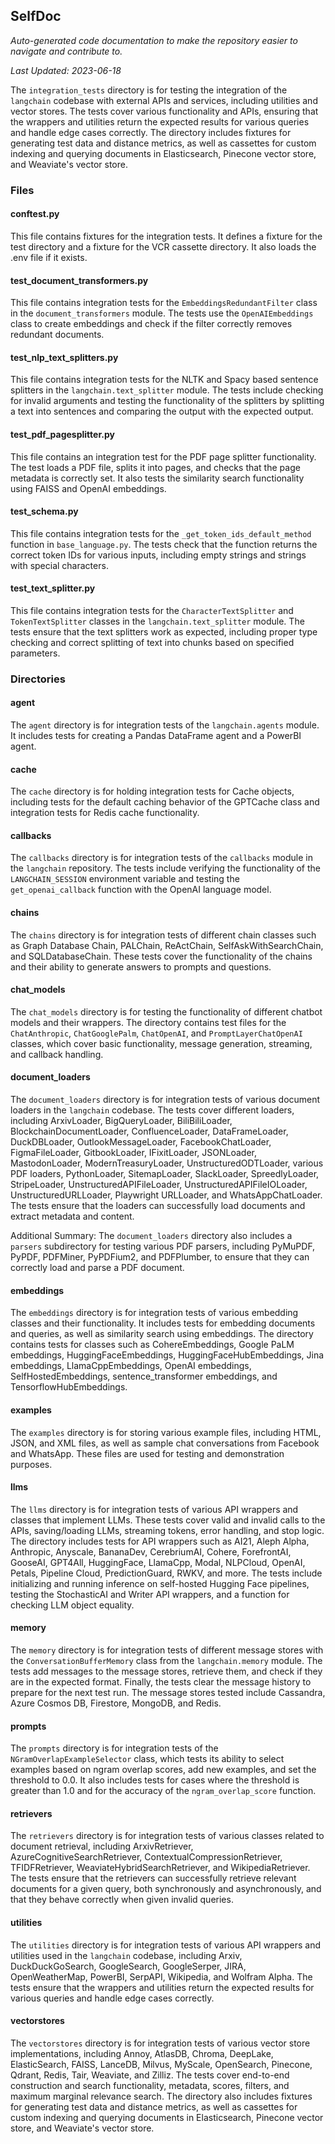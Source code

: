 <!--- START SELFDOC --->
## SelfDoc
_Auto-generated code documentation to make the repository easier to navigate and contribute to._

_Last Updated: 2023-06-18_

The `integration_tests` directory is for testing the integration of the `langchain` codebase with external APIs and services, including utilities and vector stores. The tests cover various functionality and APIs, ensuring that the wrappers and utilities return the expected results for various queries and handle edge cases correctly. The directory includes fixtures for generating test data and distance metrics, as well as cassettes for custom indexing and querying documents in Elasticsearch, Pinecone vector store, and Weaviate's vector store.

### Files
#### conftest.py
This file contains fixtures for the integration tests. It defines a fixture for the test directory and a fixture for the VCR cassette directory. It also loads the .env file if it exists.

#### test_document_transformers.py
This file contains integration tests for the `EmbeddingsRedundantFilter` class in the `document_transformers` module. The tests use the `OpenAIEmbeddings` class to create embeddings and check if the filter correctly removes redundant documents.

#### test_nlp_text_splitters.py
This file contains integration tests for the NLTK and Spacy based sentence splitters in the `langchain.text_splitter` module. The tests include checking for invalid arguments and testing the functionality of the splitters by splitting a text into sentences and comparing the output with the expected output.

#### test_pdf_pagesplitter.py
This file contains an integration test for the PDF page splitter functionality. The test loads a PDF file, splits it into pages, and checks that the page metadata is correctly set. It also tests the similarity search functionality using FAISS and OpenAI embeddings.

#### test_schema.py
This file contains integration tests for the `_get_token_ids_default_method` function in `base_language.py`. The tests check that the function returns the correct token IDs for various inputs, including empty strings and strings with special characters.

#### test_text_splitter.py
This file contains integration tests for the `CharacterTextSplitter` and `TokenTextSplitter` classes in the `langchain.text_splitter` module. The tests ensure that the text splitters work as expected, including proper type checking and correct splitting of text into chunks based on specified parameters.

### Directories
#### agent
The `agent` directory is for integration tests of the `langchain.agents` module. It includes tests for creating a Pandas DataFrame agent and a PowerBI agent.

#### cache
The `cache` directory is for holding integration tests for Cache objects, including tests for the default caching behavior of the GPTCache class and integration tests for Redis cache functionality.

#### callbacks
The `callbacks` directory is for integration tests of the `callbacks` module in the `langchain` repository. The tests include verifying the functionality of the `LANGCHAIN_SESSION` environment variable and testing the `get_openai_callback` function with the OpenAI language model.

#### chains
The `chains` directory is for integration tests of different chain classes such as Graph Database Chain, PALChain, ReActChain, SelfAskWithSearchChain, and SQLDatabaseChain. These tests cover the functionality of the chains and their ability to generate answers to prompts and questions.

#### chat_models
The `chat_models` directory is for testing the functionality of different chatbot models and their wrappers. The directory contains test files for the `ChatAnthropic`, `ChatGooglePalm`, `ChatOpenAI`, and `PromptLayerChatOpenAI` classes, which cover basic functionality, message generation, streaming, and callback handling.

#### document_loaders
The `document_loaders` directory is for integration tests of various document loaders in the `langchain` codebase. The tests cover different loaders, including ArxivLoader, BigQueryLoader, BiliBiliLoader, BlockchainDocumentLoader, ConfluenceLoader, DataFrameLoader, DuckDBLoader, OutlookMessageLoader, FacebookChatLoader, FigmaFileLoader, GitbookLoader, IFixitLoader, JSONLoader, MastodonLoader, ModernTreasuryLoader, UnstructuredODTLoader, various PDF loaders, PythonLoader, SitemapLoader, SlackLoader, SpreedlyLoader, StripeLoader, UnstructuredAPIFileLoader, UnstructuredAPIFileIOLoader, UnstructuredURLLoader, Playwright URLLoader, and WhatsAppChatLoader. The tests ensure that the loaders can successfully load documents and extract metadata and content.

Additional Summary:
The `document_loaders` directory also includes a `parsers` subdirectory for testing various PDF parsers, including PyMuPDF, PyPDF, PDFMiner, PyPDFium2, and PDFPlumber, to ensure that they can correctly load and parse a PDF document.

#### embeddings
The `embeddings` directory is for integration tests of various embedding classes and their functionality. It includes tests for embedding documents and queries, as well as similarity search using embeddings. The directory contains tests for classes such as CohereEmbeddings, Google PaLM embeddings, HuggingFaceEmbeddings, HuggingFaceHubEmbeddings, Jina embeddings, LlamaCppEmbeddings, OpenAI embeddings, SelfHostedEmbeddings, sentence_transformer embeddings, and TensorflowHubEmbeddings.

#### examples
The `examples` directory is for storing various example files, including HTML, JSON, and XML files, as well as sample chat conversations from Facebook and WhatsApp. These files are used for testing and demonstration purposes.

#### llms
The `llms` directory is for integration tests of various API wrappers and classes that implement LLMs. These tests cover valid and invalid calls to the APIs, saving/loading LLMs, streaming tokens, error handling, and stop logic. The directory includes tests for API wrappers such as AI21, Aleph Alpha, Anthropic, Anyscale, BananaDev, CerebriumAI, Cohere, ForefrontAI, GooseAI, GPT4All, HuggingFace, LlamaCpp, Modal, NLPCloud, OpenAI, Petals, Pipeline Cloud, PredictionGuard, RWKV, and more. The tests include initializing and running inference on self-hosted Hugging Face pipelines, testing the StochasticAI and Writer API wrappers, and a function for checking LLM object equality.

#### memory
The `memory` directory is for integration tests of different message stores with the `ConversationBufferMemory` class from the `langchain.memory` module. The tests add messages to the message stores, retrieve them, and check if they are in the expected format. Finally, the tests clear the message history to prepare for the next test run. The message stores tested include Cassandra, Azure Cosmos DB, Firestore, MongoDB, and Redis.

#### prompts
The `prompts` directory is for integration tests of the `NGramOverlapExampleSelector` class, which tests its ability to select examples based on ngram overlap scores, add new examples, and set the threshold to 0.0. It also includes tests for cases where the threshold is greater than 1.0 and for the accuracy of the `ngram_overlap_score` function.

#### retrievers
The `retrievers` directory is for integration tests of various classes related to document retrieval, including ArxivRetriever, AzureCognitiveSearchRetriever, ContextualCompressionRetriever, TFIDFRetriever, WeaviateHybridSearchRetriever, and WikipediaRetriever. The tests ensure that the retrievers can successfully retrieve relevant documents for a given query, both synchronously and asynchronously, and that they behave correctly when given invalid queries.

#### utilities
The `utilities` directory is for integration tests of various API wrappers and utilities used in the `langchain` codebase, including Arxiv, DuckDuckGoSearch, GoogleSearch, GoogleSerper, JIRA, OpenWeatherMap, PowerBI, SerpAPI, Wikipedia, and Wolfram Alpha. The tests ensure that the wrappers and utilities return the expected results for various queries and handle edge cases correctly.

#### vectorstores
The `vectorstores` directory is for integration tests of various vector store implementations, including Annoy, AtlasDB, Chroma, DeepLake, ElasticSearch, FAISS, LanceDB, Milvus, MyScale, OpenSearch, Pinecone, Qdrant, Redis, Tair, Weaviate, and Zilliz. The tests cover end-to-end construction and search functionality, metadata, scores, filters, and maximum marginal relevance search. The directory also includes fixtures for generating test data and distance metrics, as well as cassettes for custom indexing and querying documents in Elasticsearch, Pinecone vector store, and Weaviate's vector store.

<!--- END SELFDOC --->